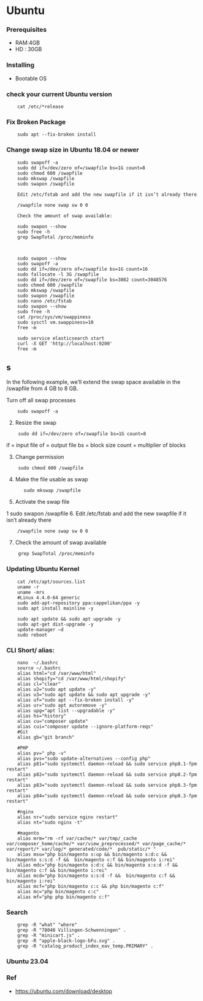 # Ubuntu


### Prerequisites 

- RAM:4GB
- HD : 30GB  


### Installing

- Bootable OS


### check your current Ubuntu version

        cat /etc/*release  
        
### Fix Broken  Package 

        sudo apt --fix-broken install

### Change swap size in Ubuntu 18.04 or newer

        sudo swapoff -a 
        sudo dd if=/dev/zero of=/swapfile bs=1G count=8 
        sudo chmod 600 /swapfile 
        sudo mkswap /swapfile 
        sudo swapon /swapfile

        Edit /etc/fstab and add the new swapfile if it isn’t already there

        /swapfile none swap sw 0 0

        Check the amount of swap available:

        sudo swapon --show
        sudo free -h
        grep SwapTotal /proc/meminfo



        sudo swapon --show
        sudo swapoff -a 
        sudo dd if=/dev/zero of=/swapfile bs=1G count=16
        sudo fallocate -l 3G /swapfile
        sudo dd if=/dev/zero of=/swapfile bs=3082 count=3048576
        sudo chmod 600 /swapfile
        sudo mkswap /swapfile
        sudo swapon /swapfile
        sudo nano /etc/fstab
        sudo swapon --show
        sudo free -h
        cat /proc/sys/vm/swappiness
        sudo sysctl vm.swappiness=10
        free -m

        sudo service elasticsearch start
        curl -X GET 'http://localhost:9200'
        free -m
## s


In the following example, we’ll extend the swap space available in the /swapfile from 4 GB to 8 GB.

Turn off all swap processes
 
        sudo swapoff -a
2. Resize the swap
 
        sudo dd if=/dev/zero of=/swapfile bs=1G count=8
if = input file
of = output file
bs = block size
count = multiplier of blocks

3. Change permission
 
        sudo chmod 600 /swapfile
4. Make the file usable as swap

 
          sudo mkswap /swapfile
5. Activate the swap file

1
sudo swapon /swapfile
6. Edit /etc/fstab and add the new swapfile if it isn’t already there

        /swapfile none swap sw 0 0
        
7. Check the amount of swap available 

        grep SwapTotal /proc/meminfo

### Updating Ubuntu Kernel

        cat /etc/apt/sources.list
        uname -r
        uname -mrs 
        #Linux 4.4.0-64 generic
        sudo add-apt-repository ppa:cappelikan/ppa -y
        sudo apt install mainline -y
        
        sudo apt update && sudo apt upgrade -y
        sudo apt-get dist-upgrade -y
        update-manager –d
        sudo reboot
   


### CLI Short/ alias: 
        
        nano  ~/.bashrc
        source ~/.bashrc
        alias html="cd /var/www/html"
        alias shopify="cd /var/www/html/shopify"
        alias cl="clear"          
        alias u2="sudo apt update -y"
        alias u3="sudo apt update && sudo apt upgrade -y"
        alias uf="sudo apt --fix-broken install -y"
        alias ur="sudo apt autoremove -y"
        alias upg="apt list --upgradable -y"
        alias hs="history"
        alias cu="composer update"
        alias cui="composer update --ignore-platform-reqs"
        #Git
        alias gb="git branch"
        
        #PHP
        alias pv=" php -v"
        alias pvs="sudo update-alternatives --config php"
        alias p81="sudo systemctl daemon-reload && sudo service php8.1-fpm restart"
        alias p82="sudo systemctl daemon-reload && sudo service php8.2-fpm restart"
        alias p83="sudo systemctl daemon-reload && sudo service php8.3-fpm restart"
        alias p84="sudo systemctl daemon-reload && sudo service php8.3-fpm restart"

        #nginx
        alias nr="sudo service nginx restart"
        alias nt="sudo nginx -t"
        
        #magento
        alias mrm="rm -rf var/cache/* var/tmp/_cache var/composer_home/cache/* var/view_preprocessed/* var/page_cache/* var/report/* var/log/* generated/code/*  pub/static/* "
        alias msu="php bin/magento s:up && bin/magento s:d:c && bin/magento s:s:d -f &&  bin/magento c:f && bin/magento i:rei"
        alias mdc="php bin/magento s:d:c && bin/magento s:s:d -f &&  bin/magento c:f && bin/magento i:rei"
        alias mcd="php bin/magento s:s:d -f &&  bin/magento c:f && bin/magento i:rei"
        alias mcf="php bin/magento c:c && php bin/magento c:f"
        alias mc="php bin/magento c:c"
        alias mf="php php bin/magento c:f"
                
    
        
        

### Search

        grep -R "what" "where"
        grep -R "78048 Villingen-Schwenningen" .
        grep -R "minicart.js" .
        grep -R "apple-black-logo-bFu.svg" .
        grep -R "catalog_product_index_eav_temp.PRIMARY" .

### Ubuntu 23.04

   

### Ref
- https://ubuntu.com/download/desktop
